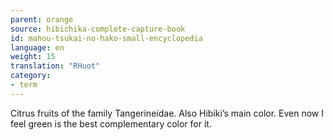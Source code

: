 ```yaml
---
parent: orange
source: hibichika-complete-capture-book
id: mahou-tsukai-no-hako-small-encyclopedia
language: en
weight: 15
translation: "RHuot"
category:
- term
---
```


Citrus fruits of the family Tangerineidae. Also Hibiki’s main color. Even now I feel green is the best complementary color for it.
